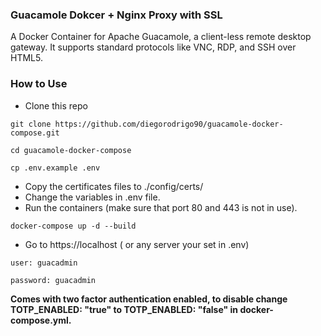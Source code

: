 ### Guacamole Dokcer + Nginx Proxy with SSL
A Docker Container for Apache Guacamole, a client-less remote desktop gateway. It supports standard protocols like VNC, RDP, and SSH over HTML5.

### How to Use
- Clone this repo
```
git clone https://github.com/diegorodrigo90/guacamole-docker-compose.git
 ```
```shell
cd guacamole-docker-compose
 ```
```shell
cp .env.example .env
 ```
- Copy the certificates files to ./config/certs/
- Change the variables in .env file.
- Run the containers (make sure that port 80 and 443 is not in use).
 
```shell
docker-compose up -d --build
 ```
 - Go to https://localhost ( or any server your set in .env)
 
 `user: guacadmin`
 
`password: guacadmin`


**Comes with two factor authentication enabled, to disable change TOTP_ENABLED: "true" to TOTP_ENABLED: "false" in docker-compose.yml.**
